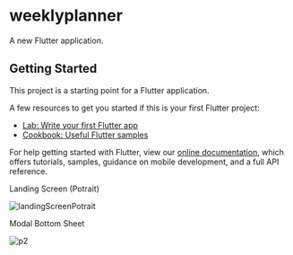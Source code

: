 # weeklyplanner

A new Flutter application.

## Getting Started

This project is a starting point for a Flutter application.

A few resources to get you started if this is your first Flutter project:

- [Lab: Write your first Flutter app](https://flutter.dev/docs/get-started/codelab)
- [Cookbook: Useful Flutter samples](https://flutter.dev/docs/cookbook)

For help getting started with Flutter, view our
[online documentation](https://flutter.dev/docs), which offers tutorials,
samples, guidance on mobile development, and a full API reference.

Landing Screen (Potrait)

![landingScreenPotrait](https://user-images.githubusercontent.com/52540948/83878249-7845f500-a759-11ea-806f-05e4b93a23c6.png)

Modal Bottom Sheet

![p2](https://user-images.githubusercontent.com/52540948/83878371-b511ec00-a759-11ea-969a-355b0ecf42dd.png)


